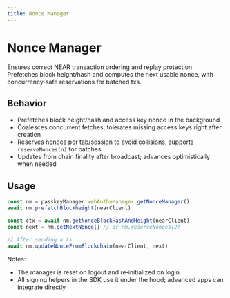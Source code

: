 ```yaml
---
title: Nonce Manager
---
```


# Nonce Manager

Ensures correct NEAR transaction ordering and replay protection. Prefetches block height/hash and computes the next usable nonce, with concurrency‑safe reservations for batched txs.

## Behavior

- Prefetches block height/hash and access key nonce in the background
- Coalesces concurrent fetches; tolerates missing access keys right after creation
- Reserves nonces per tab/session to avoid collisions, supports `reserveNonces(n)` for batches
- Updates from chain finality after broadcast; advances optimistically when needed

## Usage

```ts
const nm = passkeyManager.webAuthnManager.getNonceManager()
await nm.prefetchBlockheight(nearClient)

const ctx = await nm.getNonceBlockHashAndHeight(nearClient)
const next = nm.getNextNonce() // or nm.reserveNonces(2)

// After sending a tx
await nm.updateNonceFromBlockchain(nearClient, next)
```

Notes:

- The manager is reset on logout and re‑initialized on login
- All signing helpers in the SDK use it under the hood; advanced apps can integrate directly

